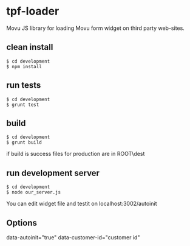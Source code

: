 # tpf-loader
Movu JS library for loading Movu form widget on third party web-sites.

## clean install
    $ cd development
    $ npm install
    
## run tests
    $ cd development
    $ grunt test

## build
    $ cd development
    $ grunt build
if build is success files for production are in ROOT\dest
## run development server
    $ cd development
    $ node our_server.js
You can edit widget file and testit on localhost:3002/autoinit

## Options
  data-autoinit="true" 
  data-customer-id="customer id"


    


